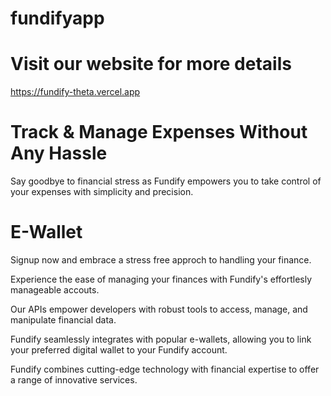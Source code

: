 # fundifyapp

# Visit our website for more details
https://fundify-theta.vercel.app

# Track & Manage Expenses Without Any Hassle
Say goodbye to financial stress as Fundify empowers you to take control of your expenses with simplicity and precision.

# E-Wallet
Signup now and embrace a stress free approch to handling your finance.

Experience the ease of managing your finances with Fundify's effortlesly manageable accouts.

Our APIs empower developers with robust tools to access, manage, and manipulate financial data.

Fundify seamlessly integrates with popular e-wallets, allowing you to link your preferred digital wallet to your Fundify account.

Fundify combines cutting-edge technology with financial expertise to offer a range of innovative services.
